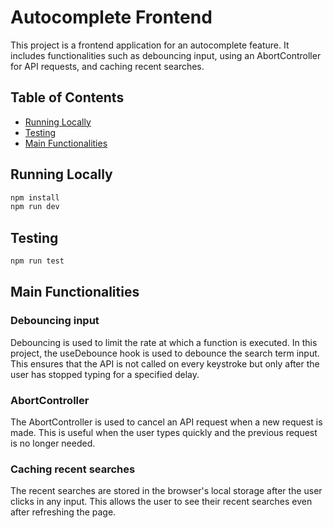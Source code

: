 # Autocomplete Frontend

This project is a frontend application for an autocomplete feature. It includes functionalities such as debouncing input, using an AbortController for API requests, and caching recent searches.

## Table of Contents
 
- [Running Locally](#running-locally)
- [Testing](#testing)
- [Main Functionalities](#main-functionalities)


## Running Locally

```bash
npm install
npm run dev
```

## Testing

```bash
npm run test
```


## Main Functionalities

### Debouncing input
Debouncing is used to limit the rate at which a function is executed. In this project, the useDebounce hook is used to debounce the search term input. This ensures that the API is not called on every keystroke but only after the user has stopped typing for a specified delay.

### AbortController

The AbortController is used to cancel an API request when a new request is made. This is useful when the user types quickly and the previous request is no longer needed.

### Caching recent searches

The recent searches are stored in the browser's local storage after the user clicks in any input. This allows the user to see their recent searches even after refreshing the page.
